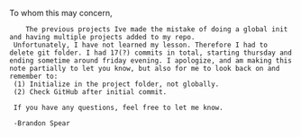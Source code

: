 To whom this may concern,


        The previous projects Ive made the mistake of doing a global init and having multiple projects added to my repo.
     Unfortunately, I have not learned my lesson. Therefore I had to delete git folder. I had 17(?) commits in total, starting thursday and ending sometime around friday evening. I apologize, and am making this note partially to let you know, but also for me to look back on and remember to:
     (1) Initialize in the project folder, not globally.
     (2) Check GitHub after initial commit.

     If you have any questions, feel free to let me know.

     -Brandon Spear